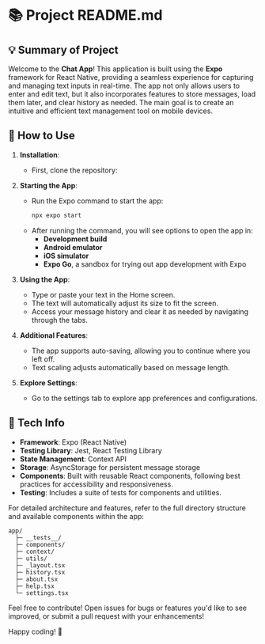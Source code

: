 # 📚 Project README.md

## 💡 Summary of Project

Welcome to the **Chat App**! This application is built using the **Expo** framework for React Native, providing a seamless experience for capturing and managing text inputs in real-time. The app not only allows users to enter and edit text, but it also incorporates features to store messages, load them later, and clear history as needed. The main goal is to create an intuitive and efficient text management tool on mobile devices. 

## 🚀 How to Use

1. **Installation**:
   - First, clone the repository:

2. **Starting the App**:
   - Run the Expo command to start the app:
     ```bash
     npx expo start
     ```
   - After running the command, you will see options to open the app in:
     - **Development build**
     - **Android emulator**
     - **iOS simulator**
     - **Expo Go**, a sandbox for trying out app development with Expo

3. **Using the App**:
   - Type or paste your text in the Home screen.
   - The text will automatically adjust its size to fit the screen.
   - Access your message history and clear it as needed by navigating through the tabs.

4. **Additional Features**:
   - The app supports auto-saving, allowing you to continue where you left off.
   - Text scaling adjusts automatically based on message length.

5. **Explore Settings**: 
   - Go to the settings tab to explore app preferences and configurations.

## 🔧 Tech Info

- **Framework**: Expo (React Native)
- **Testing Library**: Jest, React Testing Library
- **State Management**: Context API
- **Storage**: AsyncStorage for persistent message storage
- **Components**: Built with reusable React components, following best practices for accessibility and responsiveness.
- **Testing**: Includes a suite of tests for components and utilities.
  
For detailed architecture and features, refer to the full directory structure and available components within the app:

```
app/
  ├─ __tests__/
  ├─ components/
  ├─ context/
  ├─ utils/
  ├─ _layout.tsx
  ├─ history.tsx
  ├─ about.tsx
  ├─ help.tsx
  └─ settings.tsx
```

Feel free to contribute! Open issues for bugs or features you'd like to see improved, or submit a pull request with your enhancements! 

Happy coding! 🎉
